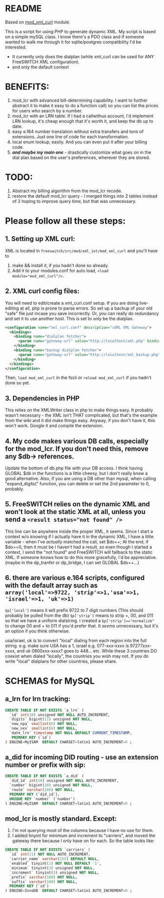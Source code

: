 # README
Based on [mod_xml_curl](https://freeswitch.org/confluence/display/FREESWITCH/mod_xml_curl) module.

This is a script for using PHP to generate dynamic XML. My script is based on a simple mySQL class. I know there's a PDO class and if someone wanted to walk me through it for sqlite/postgres compatibility I'd be interested.
* It currently only does the dialplan (while xml_curl can be used for ANY FreeSWITCH XML configuration).
* and only the default context

# BENEFITS:
1. mod_lcr with advanced bill-determining capability. I want to further abstract it to make it easy to do a function call) so you can list the prices for users who search by a number.
2. mod_lcr with an LRN table. If I had a callwithus account, I'd implement LRN lookup, it's cheap enough that it's worth it, and keep the db up to date.
3. easy e.164 number translation without extra transfers and tons of extensions. Just one line of code for each transformation.
4. local enum lookup, easily. And you can even put it after your billing code.
5. ***and maybe my main one*** - drastically customize what goes on in the dial plan based on the user's preferences, wherever they are stored.

# TODO:
1. Abstract my billing algorithm from the mod_lcr recode.
2. restore the default mod_lcr query - I merged things into 2 tables instead of 3 hoping to improve query time, but that was unnecessary.

# Please follow all these steps:
## 1. Setting up XML curl:
XML is located in `freeswitch/src/mod/xml_int/mod_xml_curl` and you'll have to
   
1. make && install it, if you hadn't done so already.
2. Add it to your modules.conf for auto load, `<load module="mod_xml_curl"/>`.


## 2. XML curl config files:
You will need to edit/create a xml_curl.conf setup. If you are doing live-editing at all, php is prone to parse errors. So set up a backup of your old "safe" file just incase you save incorrectly.
Or, you can really do redundancy and set it to use another host. This is set to only be the dialplan.

```xml
<configuration name="xml_curl.conf" description="cURL XML Gateway">
  <bindings>
    <binding name="dialplan fetcher">
      <param name="gateway-url" value="http://localhost/xml.php" bindings="dialplan"/>
    </binding>
    <binding name="backup dialplan fetcher">
      <param name="gateway-url" value="http://localhost/xml_backup.php" bindings="dialplan"/>
    </binding>
  </bindings>
</configuration>
```

Then, `load mod_xml_curl` in the fscli or `reload mod_xml_curl` if you hadn't done so yet.


## 3. Dependencies in PHP
This relies on the XMLWriter class in php to make things easy. It probably wasn't necessary - the XML isn't THAT complicated, but that's the example from the wiki and it did make things easy.
Anyway, if you don't have it, this won't work. Google it and compile the extension.

## 4. My code makes various DB calls, especially for the mod_lcr. If you don't need this, remove any $db-> references.
Update the bottom of db.php file with your DB access.
I think having GLOBAL $db in the functions is a little cheesy, but I don't really know a good alternative.
Also, if you are using a DB other than mysql, when calling "expand_digits(" function, you can delete or set the 2nd parameter to 0, probably.

## 5. FreeSWITCH relies on the dynamic XML and won't look at the static XML at all, unless you send a `<result status="not found" />`
This line can be anywhere inside the proper XML, it seems.
Since I start a context w/o knowing if I actually have it in the dynamic XML, I have a little variable - when I've *actually* matched the call, set $do++;
At the end, if $do==0, then it must be I haven't had a result, so even though I started a context, I send the "not found" and FreeSWITCH will fallback to the static XML.
If someone knows how to do this more gracefully, I'd be appreciative.
(maybe in the dp_tranfer or dp_bridge, I can set GLOBAL $do++...)

## 6. there are various e.164 scripts, configured with the default array such as `array('local'=>9722, 'strip'=>1,'usa'=>1, 'israel'=>1, 'uk'=>1)`
`$p['local']` means it will prefix 9722 to 7 digit numbers (This should probably be pulled from the db)
`$p['strip']` means to strip +, 00, and 011 so that we have a uniform dialstring. 
I created a `$p['strip']=="normalize"` to change 00 and + to 011 if you'd prefer that. It *seems* unnecessary, but it's an option if you think otherwise.

usa/israel, uk is to convert "local" dialing from each region into the full string. e.g. make sure USA has a 1, israel e.g. 077-xxx-xxxx is 97277xxx-xxxx, and uk 0800xxx-xxxx? goes to 448... etc.
While these 3 countries DO coexist when dialed "locally", the countries you wish may not.
If you do write "local" dialplans for other countries, please share.




# SCHEMAS for MySQL
## a_lrn for lrn tracking:
```sql
CREATE TABLE IF NOT EXISTS `a_lrn` (
  `id` int(10) unsigned NOT NULL AUTO_INCREMENT,
  `digits` bigint(11) unsigned NOT NULL,
  `new_npa` smallint(6) NOT NULL,
  `new_nxx` smallint(6) NOT NULL,
  `date_lrn` timestamp NOT NULL DEFAULT CURRENT_TIMESTAMP,
   PRIMARY KEY (`id`)
) ENGINE=MyISAM  DEFAULT CHARSET=latin1 AUTO_INCREMENT=0 ;
```
## a_did for incoming DID routing - use an extension number or prefix with sip:
```sql
CREATE TABLE IF NOT EXISTS `a_did` (
  `did_id` int(10) unsigned NOT NULL AUTO_INCREMENT,
  `number` bigint(20) unsigned NOT NULL,
  `route` varchar(200) NOT NULL,
  PRIMARY KEY (`did_id`),
  UNIQUE KEY `number` (`number`)
) ENGINE=MyISAM  DEFAULT CHARSET=latin1 AUTO_INCREMENT=0 ;
```
## mod_lcr is mostly standard. Except:
1. I'm not querying most of the columns because I have no use for them.
2. I added tinyint for minimum and increment to "carriers", and moved the gateway there because I only have on for each.
So the table looks like:
```sql
CREATE TABLE IF NOT EXISTS `carriers` (
  `id` int(11) NOT NULL AUTO_INCREMENT,
  `carrier_name` varchar(255) DEFAULT NULL,
  `enabled` tinyint(1) NOT NULL DEFAULT '1',
  `minimum` tinyint(3) unsigned NOT NULL,
  `increment` tinyint(3) unsigned NOT NULL,
  `prefix` varchar(100) NOT NULL,
  `suffix` varchar(100) NOT NULL,
  PRIMARY KEY (`id`)
) ENGINE=InnoDB  DEFAULT CHARSET=latin1 AUTO_INCREMENT=0 ;
```
